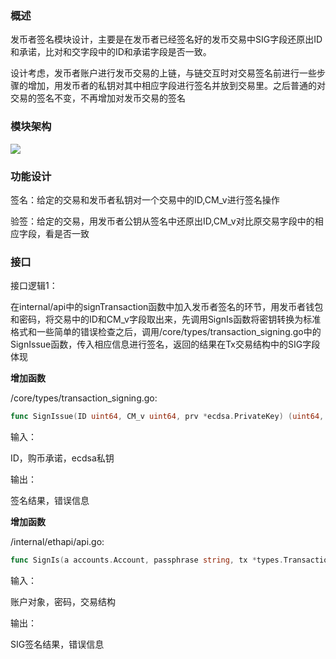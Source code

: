 ### 概述

发币者签名模块设计，主要是在发币者已经签名好的发币交易中SIG字段还原出ID和承诺，比对和交字段中的ID和承诺字段是否一致。

设计考虑，发币者账户进行发币交易的上链，与链交互时对交易签名前进行一些步骤的增加，用发币者的私钥对其中相应字段进行签名并放到交易里。之后普通的对交易的签名不变，不再增加对发币交易的签名

### 模块架构

![](./1.png)

### 功能设计

签名：给定的交易和发币者私钥对一个交易中的ID,CM_v进行签名操作

验签：给定的交易，用发币者公钥从签名中还原出ID,CM_v对比原交易字段中的相应字段，看是否一致

### 接口

接口逻辑1：

在internal/api中的signTransaction函数中加入发币者签名的环节，用发币者钱包和密码，将交易中的ID和CM_v字段取出来，先调用SignIs函数将密钥转换为标准格式和一些简单的错误检查之后，调用/core/types/transaction_signing.go中的SignIssue函数，传入相应信息进行签名，返回的结果在Tx交易结构中的SIG字段体现

**增加函数**

/core/types/transaction_signing.go:

```go
func SignIssue(ID uint64, CM_v uint64, prv *ecdsa.PrivateKey) (uint64, error) 
```

输入：

ID，购币承诺，ecdsa私钥

输出：

签名结果，错误信息 

**增加函数**

/internal/ethapi/api.go:

```go
func SignIs(a accounts.Account, passphrase string, tx *types.Transaction) (uint64, error) 
```


输入：

账户对象，密码，交易结构

输出：

SIG签名结果，错误信息

